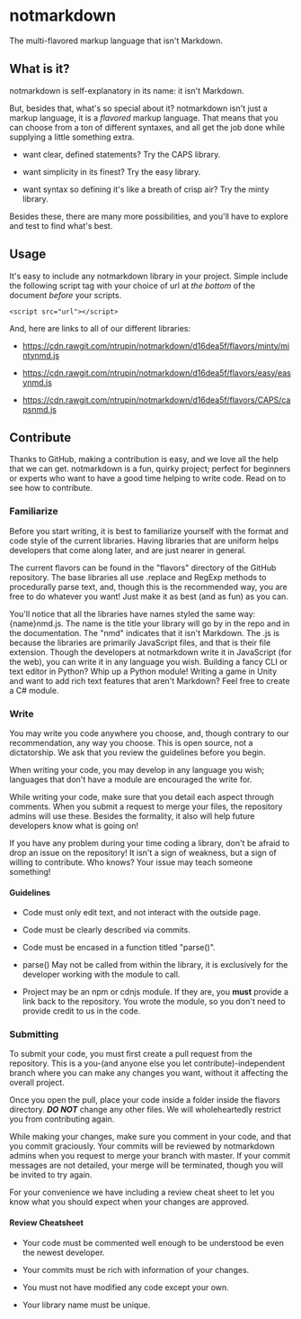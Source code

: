 # notmarkdown

The multi-flavored markup language that isn't Markdown.

## What is it?

notmarkdown is self-explanatory in its name: it isn't Markdown.

But, besides that, what's so special about it?
notmarkdown isn't just a markup language, it is a *flavored* markup language. That means that you can choose from a ton of different syntaxes, and all get the job done while supplying a little something extra.

- want clear, defined statements? Try the CAPS library.

- want simplicity in its finest? Try the easy library.

- want syntax so defining it's like a breath of crisp air? Try the minty library.

Besides these, there are many more possibilities, and you'll have to explore and test to find what's best.

## Usage

It's easy to include any notmarkdown library in your project. Simple include the following script tag with your choice of url at *the bottom* of the document *before* your scripts.

``<script src="url"></script>``

And, here are links to all of our different libraries:

- https://cdn.rawgit.com/ntrupin/notmarkdown/d16dea5f/flavors/minty/mintynmd.js

- https://cdn.rawgit.com/ntrupin/notmarkdown/d16dea5f/flavors/easy/easynmd.js

- https://cdn.rawgit.com/ntrupin/notmarkdown/d16dea5f/flavors/CAPS/capsnmd.js

## Contribute

Thanks to GitHub, making a contribution is easy, and we love all the help that we can get. notmarkdown is a fun, quirky project; perfect for beginners or experts who want to have a good time helping to write code. Read on to see how to contribute.

### Familiarize

Before you start writing, it is best to familiarize yourself with the format and code style of the current libraries. Having libraries that are uniform helps developers that come along later, and are just nearer in general. 

The current flavors can be found in the "flavors" directory of the GitHub repository. The base libraries all use .replace and RegExp methods to procedurally parse text, and, though this is the recommended way, you are free to do whatever you want! Just make it as best (and as fun) as you can.

You'll notice that all the libraries have names styled the same way: {name}nmd.js. The name is the title your library will go by in the repo and in the documentation. The "nmd" indicates that it isn't Markdown. The .js is because the libraries are primarily JavaScript files, and that is their file extension. Though the developers at notmarkdown write it in JavaScript (for the web), you can write it in any language you wish. Building a fancy CLI or text editor in Python? Whip up a Python module! Writing a game in Unity and want to add rich text features that aren't Markdown? Feel free to create a C# module.

### Write

You may write you code anywhere you choose, and, though contrary to our recommendation, any way you choose. This is open source, not a dictatorship. We ask that you review the guidelines before you begin. 

When writing your code, you may develop in any language you wish; languages that don't have a module are encouraged the write for.

While writing your code, make sure that you detail each aspect through comments. When you submit a request to merge your files, the repository admins will use these. Besides the formality, it also will help future developers know what is going on!

If you have any problem during your time coding a library, don't be afraid to drop an issue on the repository! It isn't a sign of weakness, but a sign of willing to contribute. Who knows? Your issue may teach someone something!

#### Guidelines

- Code must only edit text, and not interact with the outside page.

- Code must be clearly described via commits.

- Code must be encased in a function titled "parse()".

- parse() May not be called from within the library, it is exclusively for the developer working with the module to call.

- Project may be an npm or cdnjs module. If they are, you **must** provide a link back to the repository. You wrote the module, so you don't need to provide credit to us in the code.

### Submitting 

To submit your code, you must first create a pull request from the repository. This is a you-(and anyone else you let contribute)-independent branch where you can make any changes you want, without it affecting the overall project. 

Once you open the pull, place your code inside a folder inside the flavors directory. ***DO NOT*** change any other files. We will wholeheartedly restrict you from contributing again.

While making your changes, make sure you comment in your code, and that you commit graciously. Your commits will be reviewed by notmarkdown admins when you request to merge your branch with master. If your commit messages are not detailed, your merge will be terminated, though you will be invited to try again.

For your convenience we have including a review cheat sheet to let you know what you should expect when your changes are approved.

#### Review Cheatsheet

- Your code must be commented well enough to be understood be even the newest developer. 

- Your commits must be rich with information of your changes. 

- You must not have modified any code except your own.

- Your library name must be unique.
